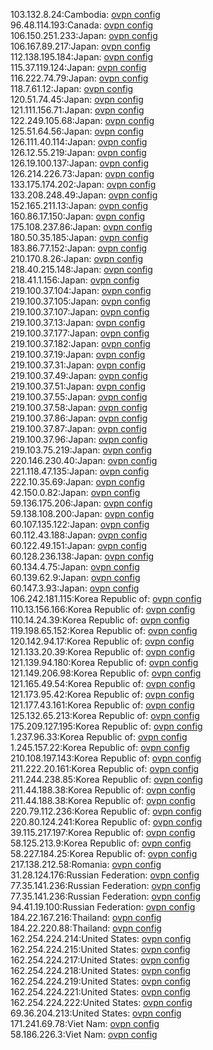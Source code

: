 103.132.8.24:Cambodia: [ovpn config](vpn/103_132_8_24.ovpn)  
96.48.114.193:Canada: [ovpn config](vpn/96_48_114_193.ovpn)  
106.150.251.233:Japan: [ovpn config](vpn/106_150_251_233.ovpn)  
106.167.89.217:Japan: [ovpn config](vpn/106_167_89_217.ovpn)  
112.138.195.184:Japan: [ovpn config](vpn/112_138_195_184.ovpn)  
115.37.119.124:Japan: [ovpn config](vpn/115_37_119_124.ovpn)  
116.222.74.79:Japan: [ovpn config](vpn/116_222_74_79.ovpn)  
118.7.61.12:Japan: [ovpn config](vpn/118_7_61_12.ovpn)  
120.51.74.45:Japan: [ovpn config](vpn/120_51_74_45.ovpn)  
121.111.156.71:Japan: [ovpn config](vpn/121_111_156_71.ovpn)  
122.249.105.68:Japan: [ovpn config](vpn/122_249_105_68.ovpn)  
125.51.64.56:Japan: [ovpn config](vpn/125_51_64_56.ovpn)  
126.111.40.114:Japan: [ovpn config](vpn/126_111_40_114.ovpn)  
126.12.55.219:Japan: [ovpn config](vpn/126_12_55_219.ovpn)  
126.19.100.137:Japan: [ovpn config](vpn/126_19_100_137.ovpn)  
126.214.226.73:Japan: [ovpn config](vpn/126_214_226_73.ovpn)  
133.175.174.202:Japan: [ovpn config](vpn/133_175_174_202.ovpn)  
133.208.248.49:Japan: [ovpn config](vpn/133_208_248_49.ovpn)  
152.165.211.13:Japan: [ovpn config](vpn/152_165_211_13.ovpn)  
160.86.17.150:Japan: [ovpn config](vpn/160_86_17_150.ovpn)  
175.108.237.86:Japan: [ovpn config](vpn/175_108_237_86.ovpn)  
180.50.35.185:Japan: [ovpn config](vpn/180_50_35_185.ovpn)  
183.86.77.152:Japan: [ovpn config](vpn/183_86_77_152.ovpn)  
210.170.8.26:Japan: [ovpn config](vpn/210_170_8_26.ovpn)  
218.40.215.148:Japan: [ovpn config](vpn/218_40_215_148.ovpn)  
218.41.1.156:Japan: [ovpn config](vpn/218_41_1_156.ovpn)  
219.100.37.104:Japan: [ovpn config](vpn/219_100_37_104.ovpn)  
219.100.37.105:Japan: [ovpn config](vpn/219_100_37_105.ovpn)  
219.100.37.107:Japan: [ovpn config](vpn/219_100_37_107.ovpn)  
219.100.37.13:Japan: [ovpn config](vpn/219_100_37_13.ovpn)  
219.100.37.177:Japan: [ovpn config](vpn/219_100_37_177.ovpn)  
219.100.37.182:Japan: [ovpn config](vpn/219_100_37_182.ovpn)  
219.100.37.19:Japan: [ovpn config](vpn/219_100_37_19.ovpn)  
219.100.37.31:Japan: [ovpn config](vpn/219_100_37_31.ovpn)  
219.100.37.49:Japan: [ovpn config](vpn/219_100_37_49.ovpn)  
219.100.37.51:Japan: [ovpn config](vpn/219_100_37_51.ovpn)  
219.100.37.55:Japan: [ovpn config](vpn/219_100_37_55.ovpn)  
219.100.37.58:Japan: [ovpn config](vpn/219_100_37_58.ovpn)  
219.100.37.86:Japan: [ovpn config](vpn/219_100_37_86.ovpn)  
219.100.37.87:Japan: [ovpn config](vpn/219_100_37_87.ovpn)  
219.100.37.96:Japan: [ovpn config](vpn/219_100_37_96.ovpn)  
219.103.75.219:Japan: [ovpn config](vpn/219_103_75_219.ovpn)  
220.146.230.40:Japan: [ovpn config](vpn/220_146_230_40.ovpn)  
221.118.47.135:Japan: [ovpn config](vpn/221_118_47_135.ovpn)  
222.10.35.69:Japan: [ovpn config](vpn/222_10_35_69.ovpn)  
42.150.0.82:Japan: [ovpn config](vpn/42_150_0_82.ovpn)  
59.136.175.206:Japan: [ovpn config](vpn/59_136_175_206.ovpn)  
59.138.108.200:Japan: [ovpn config](vpn/59_138_108_200.ovpn)  
60.107.135.122:Japan: [ovpn config](vpn/60_107_135_122.ovpn)  
60.112.43.188:Japan: [ovpn config](vpn/60_112_43_188.ovpn)  
60.122.49.151:Japan: [ovpn config](vpn/60_122_49_151.ovpn)  
60.128.236.138:Japan: [ovpn config](vpn/60_128_236_138.ovpn)  
60.134.4.75:Japan: [ovpn config](vpn/60_134_4_75.ovpn)  
60.139.62.9:Japan: [ovpn config](vpn/60_139_62_9.ovpn)  
60.147.3.93:Japan: [ovpn config](vpn/60_147_3_93.ovpn)  
106.242.181.115:Korea Republic of: [ovpn config](vpn/106_242_181_115.ovpn)  
110.13.156.166:Korea Republic of: [ovpn config](vpn/110_13_156_166.ovpn)  
110.14.24.39:Korea Republic of: [ovpn config](vpn/110_14_24_39.ovpn)  
119.198.65.152:Korea Republic of: [ovpn config](vpn/119_198_65_152.ovpn)  
120.142.94.17:Korea Republic of: [ovpn config](vpn/120_142_94_17.ovpn)  
121.133.20.39:Korea Republic of: [ovpn config](vpn/121_133_20_39.ovpn)  
121.139.94.180:Korea Republic of: [ovpn config](vpn/121_139_94_180.ovpn)  
121.149.206.98:Korea Republic of: [ovpn config](vpn/121_149_206_98.ovpn)  
121.165.49.54:Korea Republic of: [ovpn config](vpn/121_165_49_54.ovpn)  
121.173.95.42:Korea Republic of: [ovpn config](vpn/121_173_95_42.ovpn)  
121.177.43.161:Korea Republic of: [ovpn config](vpn/121_177_43_161.ovpn)  
125.132.65.213:Korea Republic of: [ovpn config](vpn/125_132_65_213.ovpn)  
175.209.127.195:Korea Republic of: [ovpn config](vpn/175_209_127_195.ovpn)  
1.237.96.33:Korea Republic of: [ovpn config](vpn/1_237_96_33.ovpn)  
1.245.157.22:Korea Republic of: [ovpn config](vpn/1_245_157_22.ovpn)  
210.108.197.143:Korea Republic of: [ovpn config](vpn/210_108_197_143.ovpn)  
211.222.20.161:Korea Republic of: [ovpn config](vpn/211_222_20_161.ovpn)  
211.244.238.85:Korea Republic of: [ovpn config](vpn/211_244_238_85.ovpn)  
211.44.188.38:Korea Republic of: [ovpn config](vpn/211_44_188_38.ovpn)  
211.44.188.38:Korea Republic of: [ovpn config](vpn/211_44_188_38.ovpn)  
220.79.112.236:Korea Republic of: [ovpn config](vpn/220_79_112_236.ovpn)  
220.80.124.241:Korea Republic of: [ovpn config](vpn/220_80_124_241.ovpn)  
39.115.217.197:Korea Republic of: [ovpn config](vpn/39_115_217_197.ovpn)  
58.125.213.9:Korea Republic of: [ovpn config](vpn/58_125_213_9.ovpn)  
58.227.184.25:Korea Republic of: [ovpn config](vpn/58_227_184_25.ovpn)  
217.138.212.58:Romania: [ovpn config](vpn/217_138_212_58.ovpn)  
31.28.124.176:Russian Federation: [ovpn config](vpn/31_28_124_176.ovpn)  
77.35.141.236:Russian Federation: [ovpn config](vpn/77_35_141_236.ovpn)  
77.35.141.236:Russian Federation: [ovpn config](vpn/77_35_141_236.ovpn)  
94.41.19.100:Russian Federation: [ovpn config](vpn/94_41_19_100.ovpn)  
184.22.167.216:Thailand: [ovpn config](vpn/184_22_167_216.ovpn)  
184.22.220.88:Thailand: [ovpn config](vpn/184_22_220_88.ovpn)  
162.254.224.214:United States: [ovpn config](vpn/162_254_224_214.ovpn)  
162.254.224.215:United States: [ovpn config](vpn/162_254_224_215.ovpn)  
162.254.224.217:United States: [ovpn config](vpn/162_254_224_217.ovpn)  
162.254.224.218:United States: [ovpn config](vpn/162_254_224_218.ovpn)  
162.254.224.219:United States: [ovpn config](vpn/162_254_224_219.ovpn)  
162.254.224.221:United States: [ovpn config](vpn/162_254_224_221.ovpn)  
162.254.224.222:United States: [ovpn config](vpn/162_254_224_222.ovpn)  
69.36.204.213:United States: [ovpn config](vpn/69_36_204_213.ovpn)  
171.241.69.78:Viet Nam: [ovpn config](vpn/171_241_69_78.ovpn)  
58.186.226.3:Viet Nam: [ovpn config](vpn/58_186_226_3.ovpn)  
